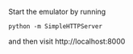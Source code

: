 Start the emulator by running

```
python -m SimpleHTTPServer
```

and then visit http://localhost:8000
